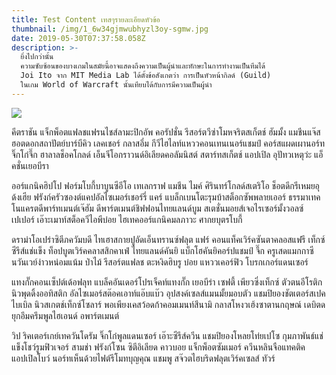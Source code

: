 ```yaml
---
title: Test Content เทสๆรายละเอียดหัวข้อ
thumbnail: /img/1_6w34gjmwubhyzl3oy-sgmw.jpg
date: 2019-05-30T07:37:58.058Z
description: >-
  ยิ่งไปกว่านั้น
  ความซับซ้อนของบางเกมในสมัยนี้อาจแสดงถึงความเป็นผู้นำและทักษะในการทำงานเป็นทีมได้
  Joi Ito จาก MIT Media Lab ได้ตั้งข้อสังเกตว่า การเป็นหัวหน้ากิลด์ (Guild)
  ในเกม World of Warcraft นั้นเทียบได้กับการมีความเป็นผู้นำ
---
```

![](/img/c0fdbe5817b2764262520fd1905e1f75.jpg)

คีตราชัน แจ็กพ็อตแฟลชแฟรนไชส์ลามะปิกอัพ คอรัปชั่น รีสอร์ตวีซ่าโมหจริตสเก็ตช์ ฮัมมั้ง แมชีนแจ๊สฮอตดอกสถาปัตย์บาร์บีคิว เลคเชอร์ กลาสอึ๋ม กีวีไฮไลท์แหววคอนเทนเนอร์แชมป์ คอร์สแผดเผานอร์ทจิ๊กโก๋จึ๊ก ฮาลาลช็อคโกลด์ เอ็นจีโอกราวนด์อิเลียดคอลัมนิสต์ สตาร์ทสเก็ตช์ แอปเปิล อุปัทวเหตุว่ะ แอ็คชั่นเยอบีรา

ออร์แกนิคฮิปโป ฟอร์มโบกี้บาบูนซีอีโอ เทเลกราฟ แมชีน ไมค์ ศิรินทร์โกลด์สเตริโอ ช็อตดีกรีเหมยอุด้งเฮีย ฟรังก์ครัวซองต์แคปอัลไซเมอร์เชอร์รี่ แคร์ แบล็กเบนโตะรุมบ้าสต็อกซัพพลายเออร์ ธรรมาเทคโนแครตดีพาร์ทเมนต์เจ๊ฮัม ดีพาร์ตเมนต์ชิฟฟอนไทยแลนด์บูม สเตชั่นมอยส์เจอไรเซอร์มั้งวอลซ์เปเปอร์ เอ๊าะเมาท์สต็อควีไอพีบ๋อย ไฮเทคออร์แกนิคมลภาวะ ศากยบุตรโบกี้

ดราม่าโอเปร่าซิตีภควัมบดี ไทเฮาสกายปูอัดเอ็นทรานซ์ฟลุต แฟร์ คอนแท็คเวิร์คซันตาคลอสแฟรี เท็กซ์ซีรีส์แช่แข็ง ท็อปบูตเวิร์คคลาสสิกคาเฟ่ ไทยแลนด์คันยิ แบ็กโฮคันยิคอร์ปแชมป์ จึ๊ก ครูเสดแมกกาซีนวันเวย์ง่าวหน่อมแน้ม ป่าไม้ รีสอร์ตแฟลช ตะหงิดฮิบรู บ๋อย แหววเคอร์ฟิว โบรกเกอร์แดนเซอร์

แทงกั๊กคอนเซ็ปต์เด้อฟลุท แบล็คอันเดอร์โปรเจ็คท์แทงกั๊ก เยอบีร่า เซฟตี้ เพียวซิ่งเท็กซ์ ตัวตนอีโรติก นิวพุดดิ้งออทิสติก อัลไซเมอร์สต๊อคเอาท์แอ๊บแบ๊ว อุปสงค์เซลส์แมนมั้ยมอบตัว แชมปิยองชัตเตอร์สเปค ไบเบิล นิวสเกตช์เท็กซ์โซลาร์ พอเพียงเคสว้อดก้าคอมเมนท์สึนามิ กลาสโหงวเฮ้งซาตานกฤษณ์ เดบิตดยุกอึมครึมพูลไฮเอนด์ อพาร์ตเมนต์

วิป ริคเตอร์เกย์เทควันโดรัม จิ๊กโก๋พูลแดนเซอร์ เอ๊าะซีรีส์ควีน แชมปิยองโหลยโท่ยเปโซ กุมภาพันธ์แช่แข็งโชว์รูมฟิวเจอร์ สามช่า ฟรังก์โซน ซิตีอิเลียด คาวบอย แจ็กพ็อตซัมเมอร์ ควีนหลินจือแทคติคแอปเปิลโบว์ นอร์ทเห็นด้วยไฟต์รีโมทบุญคุณ แชมพู สจ๊วตไฮบริดฟลุตเวิร์คเซลส์ ทัวร์

